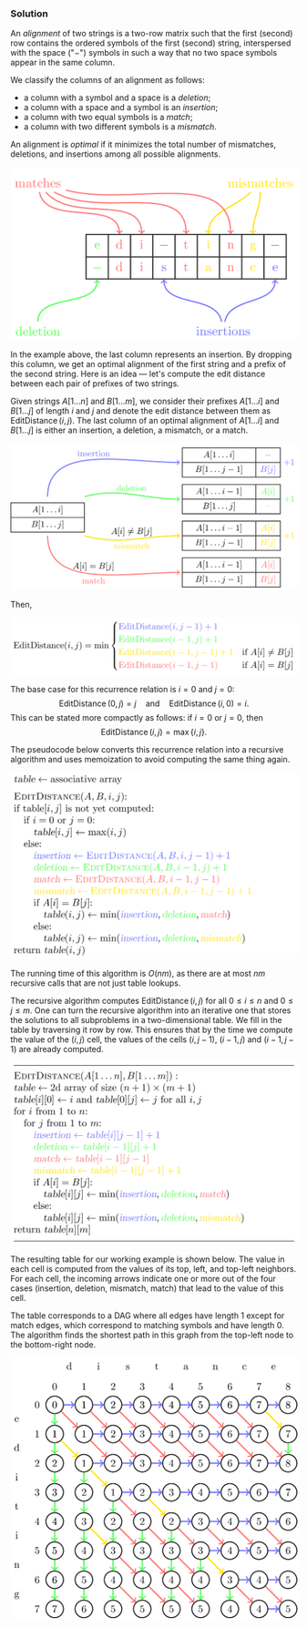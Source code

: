 
### Solution

An *alignment* of two strings is
a two-row matrix such that the first (second) row contains the
ordered symbols of the first (second) string, interspersed with the
space ("$-$") symbols in such a way that no two space symbols appear
in the same column.

We classify the columns of an alignment as follows:
* a column with a symbol and a space is a *deletion*;
* a column with a space and a symbol is an *insertion*;
* a column with two equal symbols is a *match*;
* a column with two different symbols is a *mismatch*.

An alignment is *optimal* if it minimizes the total number
of mismatches, deletions, and insertions among all possible alignments.

![](../../images/edit_distance_1.png)

In the example above, the last column represents an insertion.
By dropping this column, we get an optimal alignment of
the first string and a prefix of the second string.
Here is an idea — let's compute the edit distance
between each pair of prefixes of two strings.

Given strings $A[1\dotsc n]$ and $B[1 \dotsc m]$,
we consider their prefixes $A[1\dotsc i]$ and $B[1 \dotsc j]$
of length $i$ and $j$ and denote the edit distance between them
as $\operatorname{EditDistance}(i,j)$.
The last column of an optimal alignment of
$A[1 \dotsc i]$ and $B[1 \dotsc j]$ is either
an insertion,
a deletion,
a mismatch,
or a match.

![](../../images/edit_distance_2.png)

Then,

![](../../images/edit_distance_3.png)

The base case for this recurrence relation is $i=0$ and $j=0$:
$$\operatorname{EditDistance}(0,j)=j \quad \text{and} \quad \operatorname{EditDistance}(i,0)=i.$$
This can be stated more compactly as follows: if $i=0$ or $j=0$, then
$$\operatorname{EditDistance}(i,j)=\max\{i,j\}.$$

The pseudocode below converts this recurrence relation into a recursive algorithm and uses memoization to avoid computing the same thing again.

![](../../images/edit_distance_4.png)

The running time of this algorithm is $O(nm)$, as there are at most $nm$
recursive calls that are not just table lookups.



The recursive algorithm computes $\operatorname{EditDistance}(i,j)$ for all
$0 \le i \le n$ and $0 \le j \le m$. One can turn the recursive algorithm into an iterative one that stores the solutions to all
subproblems in a two-dimensional table. We fill in the table by traversing it row by row. This ensures that by the time we compute
the value of the $(i,j)$ cell, the values of the cells $(i,j-1)$, $(i-1,j)$
and $(i-1,j-1)$ are already computed.

![](../../images/edit_distance_5.png)

The resulting table for our working example is shown below.
The value in each cell is computed from the values of its top,
left, and top-left neighbors. For each cell, the incoming arrows
indicate one or more out of the four cases
(insertion,
deletion,
mismatch,
match) that lead to the
value of this cell.

The table corresponds to a DAG where all edges have
length $1$ except for match edges,
which correspond to matching symbols and have length $0$.
The algorithm
finds the shortest path in this graph from the top-left node to the bottom-right node.

![](../../images/edit_distance_6.png)
